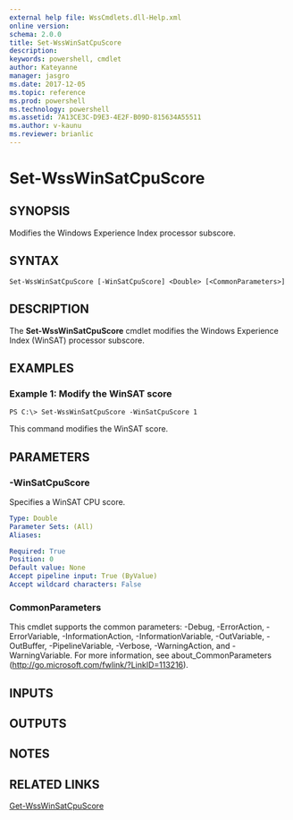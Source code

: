 ```yaml
---
external help file: WssCmdlets.dll-Help.xml
online version: 
schema: 2.0.0
title: Set-WssWinSatCpuScore
description: 
keywords: powershell, cmdlet
author: Kateyanne
manager: jasgro
ms.date: 2017-12-05
ms.topic: reference
ms.prod: powershell
ms.technology: powershell
ms.assetid: 7A13CE3C-D9E3-4E2F-B09D-815634A55511
ms.author: v-kaunu
ms.reviewer: brianlic
---
```


# Set-WssWinSatCpuScore

## SYNOPSIS
Modifies the Windows Experience Index processor subscore.

## SYNTAX

```
Set-WssWinSatCpuScore [-WinSatCpuScore] <Double> [<CommonParameters>]
```

## DESCRIPTION
The **Set-WssWinSatCpuScore** cmdlet modifies the Windows Experience Index (WinSAT) processor subscore.

## EXAMPLES

### Example 1: Modify the WinSAT score
```
PS C:\> Set-WssWinSatCpuScore -WinSatCpuScore 1
```

This command modifies the WinSAT score.

## PARAMETERS

### -WinSatCpuScore
Specifies a WinSAT CPU score.

```yaml
Type: Double
Parameter Sets: (All)
Aliases: 

Required: True
Position: 0
Default value: None
Accept pipeline input: True (ByValue)
Accept wildcard characters: False
```

### CommonParameters
This cmdlet supports the common parameters: -Debug, -ErrorAction, -ErrorVariable, -InformationAction, -InformationVariable, -OutVariable, -OutBuffer, -PipelineVariable, -Verbose, -WarningAction, and -WarningVariable. For more information, see about_CommonParameters (http://go.microsoft.com/fwlink/?LinkID=113216).

## INPUTS

## OUTPUTS

## NOTES

## RELATED LINKS

[Get-WssWinSatCpuScore](./Get-WssWinSatCpuScore.md)

